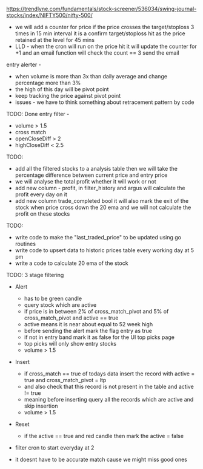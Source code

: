 https://trendlyne.com/fundamentals/stock-screener/536034/swing-journal-stocks/index/NIFTY500/nifty-500/

- we will add a counter for price if the price crosses the target/stoploss 3 times in 15 min interval it is a confirm target/stoploss hit as the price retained at the level for 45 mins 
- LLD - when the cron will run on the price hit it will update the counter for +1 and an email function will check the count == 3 send the email

entry alerter - 
- when volume is more than 3x than daily average and change percentage more than 3%
- the high of this day will be pivot point
- keep tracking the price against pivot point
- issues - we have to think something about retracement pattern by code 

TODO: Done
entry filter - 
- volume > 1.5
- cross match
- openCloseDiff > 2
- highCloseDiff < 2.5

TODO: 
 - add all the filtered stocks to a analysis table then we will take the percentage difference between current price and entry price 
 - we will analyse the total profit whether it will work or not
 - add new column - profit, in filter_history and argus will calculate the profit every day on it 
 - add new column trade_completed bool it will also mark the exit of the stock when price cross down the 20 ema and we will not calculate the profit on these stocks

TODO: 
- write code to make the "last_traded_price" to be updated using go routines
- write code to upsert data to historic prices table every working day at 5 pm
- write a code to calculate 20 ema of the stock 

TODO:
3 stage filtering

- Alert
    - has to be green candle
    - query stock which are active
    - if price is in between 2% of cross_match_pivot and 5% of cross_match_pivot and active == true
    - active means it is near about equal to 52 week high
    - before sending the alert mark the flag entry as true
    - if not in entry band mark it as false for the UI top picks page 
    - top picks will only show entry stocks
    - volume > 1.5
- Insert
    - if cross_match == true of todays data insert the record with active = true and cross_match_pivot = ltp 
    - and also check that this record is not present in the table and active != true
    - meaning before inserting query all the records which are active and skip insertion
    - volume > 1.5
- Reset 
    - if the active == true and red candle then mark the active = false

- filter cron to start everyday at 2

- it doesnt have to be accurate match cause we might miss good ones
